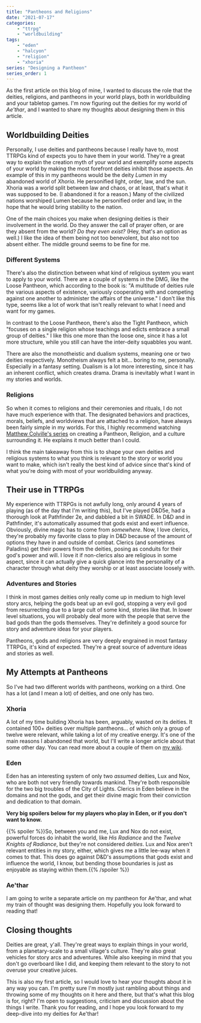 ```yaml
---
title: "Pantheons and Religions"
date: "2021-07-17"
categories:
    - "ttrpg"
    - "worldbuilding"
tags:
    - "eden"
    - "halcyon"
    - "religion"
    - "xhoria"
series: "Designing a Pantheon"
series_order: 1
---
```


As the first article on this blog of mine, I wanted to discuss the role that the deities, religions, and pantheons in your world plays, both in worldbuilding and your tabletop games. I'm now figuring out the deities for my world of _Ae'thar_, and I wanted to share my thoughts about designing them in this article.

## Worldbuilding Deities

Personally, I use deities and pantheons because I really have to, most TTRPGs kind of expects you to have them in your world. They're a great way to explain the creation myth of your world and exemplify some aspects of your world by making the most forefront deities inhibit those aspects. An example of this in my pantheons would be the deity _Lumen_ in my abandoned world of _Xhoria_. He personified light, order, law, and the sun. Xhoria was a world split between law and chaos, or at least, that's what it was supposed to be. (I abandoned it for a reason.) Many of the civilized nations worshiped Lumen because he personified order and law, in the hope that he would bring stability to the nation.

One of the main choices you make when designing deities is their involvement in the world. Do they answer the call of prayer often, or are they absent from the world? _Do they even exist?_ (Hey, that's an option as well.) I like the idea of them being not too benevolent, but also not too absent either. The middle ground seems to be fine for me.

### Different Systems

There's also the distinction between what kind of religious system you want to apply to your world. There are a couple of systems in the DMG, like the Loose Pantheon, which according to the book is: "A multitude of deities rule the various aspects of existence, variously cooperating with and competing against one another to administer the affairs of the universe." I don't like this type, seems like a lot of work that isn't really relevant to what I need and want for my games.

In contrast to the Loose Pantheon, there's also the Tight Pantheon, which "focuses on a single religion whose teachings and edicts embrace a small group of deities." I like this one more than the loose one, since it has a lot more structure, while you still can have the inter-deity squabbles you want.

There are also the monotheistic and dualism systems, meaning one or two deities respectively. Monotheism always felt a bit… boring to me, personally. Especially in a fantasy setting. Dualism is a lot more interesting, since it has an inherent conflict, which creates drama. Drama is inevitably what I want in my stories and worlds.

### Religions

So when it comes to religions and their ceremonies and rituals, I do not have much experience with that. The designated behaviors and practices, morals, beliefs, and worldviews that are attached to a religion, have always been fairly simple in my worlds. For this, I highly recommend watching [Matthew Colville's series](https://www.youtube.com/watch?v=Ml88aKmJyVM) on creating a Pantheon, Religion, and a culture surrounding it. He explains it much better than I could.

I think the main takeaway from this is to shape your own deities and religious systems to what you think is relevant to the story or world you want to make, which isn't really the best kind of advice since that's kind of what you're doing with most of your worldbuilding anyway.

## Their use in TTRPGs

My experience with TTRPGs is not awfully long, only around 4 years of playing (as of the day that I'm writing this), but I've played D&D5e, had a thorough look at Pathfinder 2e, and dabbled a bit in SWADE. In D&D and in Pathfinder, it's automatically assumed that gods exist and exert influence. Obviously, divine magic has to come from _somewhere_. Now, I love clerics, they're probably my favorite class to play in D&D because of the amount of options they have in and outside of combat. Clerics (and sometimes Paladins) get their powers from the deities, posing as conduits for their god's power and will. I love it if non-clerics also are religious in some aspect, since it can actually give a quick glance into the personality of a character through what deity they worship or at least associate loosely with.

### Adventures and Stories

I think in most games deities only really come up in medium to high level story arcs, helping the gods beat up an evil god, stopping a very evil god from resurrecting due to a large cult of some kind, stories like that. In lower level situations, you will probably deal more with the people that serve the bad gods than the gods themselves. They're definitely a good source for story and adventure ideas for your players.

Pantheons, gods and religions are very deeply engrained in most fantasy TTRPGs, it's kind of expected. They're a great source of adventure ideas and stories as well.

## My Attempts at Pantheons

So I've had two different worlds with pantheons, working on a third. One has a lot (and I mean a lot) of deities, and one only has two.

### Xhoria

A lot of my time building Xhoria has been, arguably, wasted on its deities. It contained 100+ deities over multiple pantheons... of which only a group of twelve were relevant, while taking a lot of my creative energy. It's one of the main reasons I abandoned that world, but I'll write a longer article about that some other day. You can read more about a couple of them on [my wiki](https://xhoria.miraheze.org/wiki/Pantheons_of_Xhoria).

### Eden

Eden has an interesting system of only two _assumed_ deities, Lux and Nox, who are both not very friendly towards mankind. They're both responsible for the two big troubles of the City of Lights. Clerics in Eden believe in the domains and not the gods, and get their divine magic from their conviction and dedication to that domain.

**Very big spoilers below for my players who play in Eden, or if you don't want to know.**

{{% spoiler %}}So, between you and me, Lux and Nox do not exist, powerful forces do inhabit the world, like _His Radiance_ and the _Twelve Knights of Radiance_, but they're not considered _deities_. Lux and Nox aren't relevant entities in my story, either, which gives me a little lee-way when it comes to that. This does go against D&D's assumptions that gods exist and influence the world, I know, but bending those boundaries is just as enjoyable as staying within them.{{% /spoiler %}}

### Ae'thar

I am going to write a separate article on my pantheon for Ae'thar, and what my train of thought was designing them. Hopefully you look forward to reading that!

## Closing thoughts

Deities are great, y'all. They're great ways to explain things in your world, from a planetary-scale to a small village's culture. They're also great vehicles for story arcs and adventures. While also keeping in mind that you don't go overboard like I did, and keeping them relevant to the story to not overuse your creative juices.

This is also my first article, so I would love to hear your thoughts about it in any way you can. I'm pretty sure I'm mostly just rambling about things and throwing some of my thoughts on it here and there, but that's what this blog is for, right? I'm open to suggestions, criticism and discussion about the things I write. Thank you for reading, and I hope you look forward to my deep-dive into my deities for Ae'thar!
